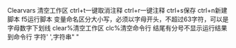 Clearvars 清空工作区
ctrl+t一键取消注释
ctrl+r一键注释
ctrl+s保存
ctrl+n新建脚本
f5运行脚本
变量命名区分大小写，必须以字母开头，不超过63字符，可以是字母数字下划线
clear%清空工作区
clc%清空命令行
结尾有分号不显示运行结果到命令行
字符' ',字符串" "

<!--stackedit_data:
eyJoaXN0b3J5IjpbNzI4MTIzNDczLC0yMDk0NDE5NV19
-->